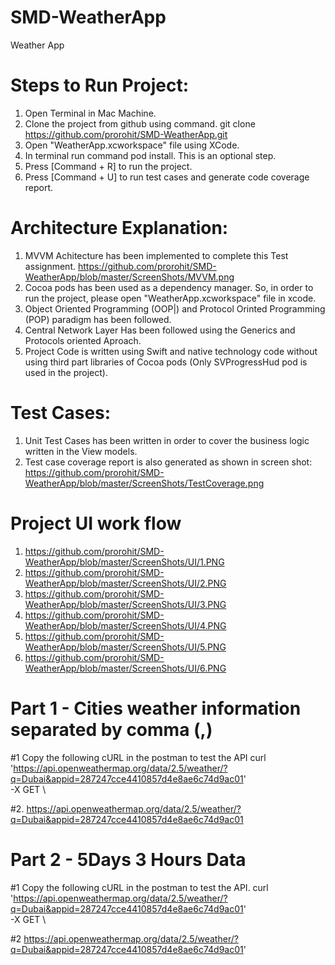 # SMD-WeatherApp
Weather App

# Steps to Run Project:
1. Open Terminal in Mac Machine.
2. Clone the project from github using command.
  git clone https://github.com/prorohit/SMD-WeatherApp.git
3. Open  "WeatherApp.xcworkspace" file using XCode.
4. In terminal run command pod install. This is an optional step.
4. Press [Command + R] to run the project.
5. Press [Command + U] to run test cases and generate code coverage report.

# Architecture Explanation:
1. MVVM Achitecture has been implemented to complete this Test assignment.
    https://github.com/prorohit/SMD-WeatherApp/blob/master/ScreenShots/MVVM.png
2. Cocoa pods has been used as a dependency manager. So, in order to run the project, please open "WeatherApp.xcworkspace" file in xcode.
3. Object Oriented Programming (OOP|) and  Protocol Orinted Programming  (POP) paradigm has been followed.
4. Central Network Layer Has been followed using the Generics and Protocols oriented Aproach.
5. Project Code is written using Swift and native technology code without using third part libraries of Cocoa pods (Only SVProgressHud pod is used in the project).

# Test Cases:
1. Unit Test Cases has been written in order to cover the business logic written in the View models.
2. Test case coverage report is also generated as shown in screen shot:
    https://github.com/prorohit/SMD-WeatherApp/blob/master/ScreenShots/TestCoverage.png
    
# Project UI work flow

1. https://github.com/prorohit/SMD-WeatherApp/blob/master/ScreenShots/UI/1.PNG
2. https://github.com/prorohit/SMD-WeatherApp/blob/master/ScreenShots/UI/2.PNG
3. https://github.com/prorohit/SMD-WeatherApp/blob/master/ScreenShots/UI/3.PNG
4. https://github.com/prorohit/SMD-WeatherApp/blob/master/ScreenShots/UI/4.PNG
5. https://github.com/prorohit/SMD-WeatherApp/blob/master/ScreenShots/UI/5.PNG
6. https://github.com/prorohit/SMD-WeatherApp/blob/master/ScreenShots/UI/6.PNG

# Part 1 - Cities weather information separated by comma (,)
#1 Copy the following cURL in the postman to test the API
curl \
 'https://api.openweathermap.org/data/2.5/weather/?q=Dubai&appid=287247cce4410857d4e8ae6c74d9ac01' \
 -X GET \
 
 #2.  https://api.openweathermap.org/data/2.5/weather/?q=Dubai&appid=287247cce4410857d4e8ae6c74d9ac01

# Part 2 - 5Days 3 Hours Data
#1 Copy the following cURL in the postman to test the API.
curl \
 'https://api.openweathermap.org/data/2.5/weather/?q=Dubai&appid=287247cce4410857d4e8ae6c74d9ac01' \
 -X GET \
 
 #2 https://api.openweathermap.org/data/2.5/weather/?q=Dubai&appid=287247cce4410857d4e8ae6c74d9ac01'
